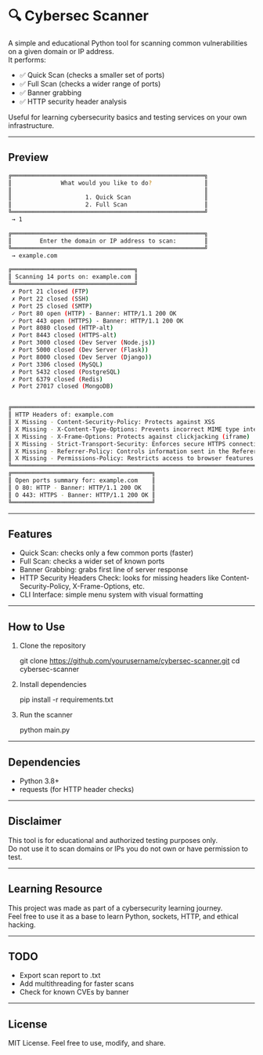# 🔍 Cybersec Scanner

A simple and educational Python tool for scanning common vulnerabilities on a given domain or IP address.  
It performs:

- ✅ Quick Scan (checks a smaller set of ports)
- ✅ Full Scan (checks a wider range of ports)
- ✅ Banner grabbing
- ✅ HTTP security header analysis

Useful for learning cybersecurity basics and testing services on your own infrastructure.

---

## Preview


```bash
╔═══════════════════════════════════════════════════════╗
║              What would you like to do?               ║
║                                                       ║
║                     1. Quick Scan                     ║
║                     2. Full Scan                      ║
╚═══════════════════════════════════════════════════════╝
 → 1

╔═══════════════════════════════════════════════════════╗
║        Enter the domain or IP address to scan:        ║
╚═══════════════════════════════════════════════════════╝
 → example.com

╔═══════════════════════════════════╗
║ Scanning 14 ports on: example.com ║
╚═══════════════════════════════════╝
 ✗ Port 21 closed (FTP)
 ✗ Port 22 closed (SSH)
 ✗ Port 25 closed (SMTP)
 ✓ Port 80 open (HTTP) - Banner: HTTP/1.1 200 OK
 ✓ Port 443 open (HTTPS) - Banner: HTTP/1.1 200 OK
 ✗ Port 8080 closed (HTTP-alt)
 ✗ Port 8443 closed (HTTPS-alt)
 ✗ Port 3000 closed (Dev Server (Node.js))
 ✗ Port 5000 closed (Dev Server (Flask))
 ✗ Port 8000 closed (Dev Server (Django))
 ✗ Port 3306 closed (MySQL)
 ✗ Port 5432 closed (PostgreSQL)
 ✗ Port 6379 closed (Redis)
 ✗ Port 27017 closed (MongoDB)


╔═════════════════════════════════════════════════════════════════════════════════════╗
║ HTTP Headers of: example.com                                                        ║
║ X Missing - Content-Security-Policy: Protects against XSS                           ║
║ X Missing - X-Content-Type-Options: Prevents incorrect MIME type interpretation     ║
║ X Missing - X-Frame-Options: Protects against clickjacking (iframe)                 ║
║ X Missing - Strict-Transport-Security: Enforces secure HTTPS connections            ║
║ X Missing - Referrer-Policy: Controls information sent in the Referer header        ║
║ X Missing - Permissions-Policy: Restricts access to browser features (e.g., camera) ║
╚═════════════════════════════════════════════════════════════════════════════════════╝
╔════════════════════════════════════════╗
║ Open ports summary for: example.com    ║
║ O 80: HTTP - Banner: HTTP/1.1 200 OK   ║
║ O 443: HTTPS - Banner: HTTP/1.1 200 OK ║
╚════════════════════════════════════════╝

```
---

## Features

- Quick Scan: checks only a few common ports (faster)
- Full Scan: checks a wider set of known ports
- Banner Grabbing: grabs first line of server response
- HTTP Security Headers Check: looks for missing headers like Content-Security-Policy, X-Frame-Options, etc.
- CLI Interface: simple menu system with visual formatting

---

## How to Use

1. Clone the repository

   git clone https://github.com/yourusername/cybersec-scanner.git
   cd cybersec-scanner

2. Install dependencies

   pip install -r requirements.txt

3. Run the scanner

   python main.py

---

## Dependencies

- Python 3.8+
- requests (for HTTP header checks)

---

## Disclaimer

This tool is for educational and authorized testing purposes only.  
Do not use it to scan domains or IPs you do not own or have permission to test.

---

## Learning Resource

This project was made as part of a cybersecurity learning journey.  
Feel free to use it as a base to learn Python, sockets, HTTP, and ethical hacking.

---

## TODO

- Export scan report to .txt
- Add multithreading for faster scans
- Check for known CVEs by banner

---

## License

MIT License. Feel free to use, modify, and share.
